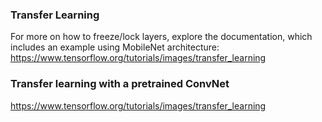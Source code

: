 


### Transfer Learning  
For more on how to freeze/lock layers, explore the documentation, which includes an example using MobileNet architecture:  
https://www.tensorflow.org/tutorials/images/transfer_learning

### Transfer learning with a pretrained ConvNet  
https://www.tensorflow.org/tutorials/images/transfer_learning
